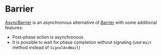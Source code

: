 Barrier
====
[AsyncBarrier](../../api/DotNext.Threading.AsyncBarrier.yml) is an asynchronous alternative of [Barrier](https://docs.microsoft.com/en-us/dotnet/api/system.threading.barrier) with some additional features:
* Post-phase action is asynchronous
* It is possible to wait for phase completion without signaling (use `Wait` method instead of `SignalAndWait`)



